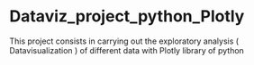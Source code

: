 # Dataviz_project_python_Plotly
This project consists in carrying out the exploratory analysis ( Datavisualization ) of different data with Plotly library of python
